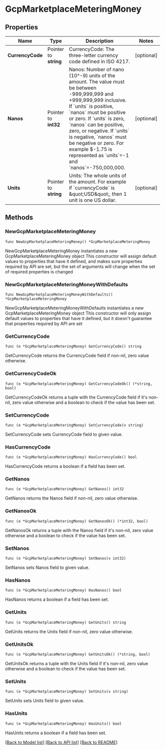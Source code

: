 # GcpMarketplaceMeteringMoney

## Properties

Name | Type | Description | Notes
------------ | ------------- | ------------- | -------------
**CurrencyCode** | Pointer to **string** | CurrencyCode: The three-letter currency code defined in ISO 4217. | [optional] 
**Nanos** | Pointer to **int32** | Nanos: Number of nano (10^-9) units of the amount. The value must be between -999,999,999 and +999,999,999 inclusive. If &#x60;units&#x60; is positive, &#x60;nanos&#x60; must be positive or zero. If &#x60;units&#x60; is zero, &#x60;nanos&#x60; can be positive, zero, or negative. If &#x60;units&#x60; is negative, &#x60;nanos&#x60; must be negative or zero. For example $-1.75 is represented as &#x60;units&#x60;&#x3D;-1 and &#x60;nanos&#x60;&#x3D;-750,000,000. | [optional] 
**Units** | Pointer to **string** | Units: The whole units of the amount. For example if &#x60;currencyCode&#x60; is \&quot;USD\&quot;, then 1 unit is one US dollar. | [optional] 

## Methods

### NewGcpMarketplaceMeteringMoney

`func NewGcpMarketplaceMeteringMoney() *GcpMarketplaceMeteringMoney`

NewGcpMarketplaceMeteringMoney instantiates a new GcpMarketplaceMeteringMoney object
This constructor will assign default values to properties that have it defined,
and makes sure properties required by API are set, but the set of arguments
will change when the set of required properties is changed

### NewGcpMarketplaceMeteringMoneyWithDefaults

`func NewGcpMarketplaceMeteringMoneyWithDefaults() *GcpMarketplaceMeteringMoney`

NewGcpMarketplaceMeteringMoneyWithDefaults instantiates a new GcpMarketplaceMeteringMoney object
This constructor will only assign default values to properties that have it defined,
but it doesn't guarantee that properties required by API are set

### GetCurrencyCode

`func (o *GcpMarketplaceMeteringMoney) GetCurrencyCode() string`

GetCurrencyCode returns the CurrencyCode field if non-nil, zero value otherwise.

### GetCurrencyCodeOk

`func (o *GcpMarketplaceMeteringMoney) GetCurrencyCodeOk() (*string, bool)`

GetCurrencyCodeOk returns a tuple with the CurrencyCode field if it's non-nil, zero value otherwise
and a boolean to check if the value has been set.

### SetCurrencyCode

`func (o *GcpMarketplaceMeteringMoney) SetCurrencyCode(v string)`

SetCurrencyCode sets CurrencyCode field to given value.

### HasCurrencyCode

`func (o *GcpMarketplaceMeteringMoney) HasCurrencyCode() bool`

HasCurrencyCode returns a boolean if a field has been set.

### GetNanos

`func (o *GcpMarketplaceMeteringMoney) GetNanos() int32`

GetNanos returns the Nanos field if non-nil, zero value otherwise.

### GetNanosOk

`func (o *GcpMarketplaceMeteringMoney) GetNanosOk() (*int32, bool)`

GetNanosOk returns a tuple with the Nanos field if it's non-nil, zero value otherwise
and a boolean to check if the value has been set.

### SetNanos

`func (o *GcpMarketplaceMeteringMoney) SetNanos(v int32)`

SetNanos sets Nanos field to given value.

### HasNanos

`func (o *GcpMarketplaceMeteringMoney) HasNanos() bool`

HasNanos returns a boolean if a field has been set.

### GetUnits

`func (o *GcpMarketplaceMeteringMoney) GetUnits() string`

GetUnits returns the Units field if non-nil, zero value otherwise.

### GetUnitsOk

`func (o *GcpMarketplaceMeteringMoney) GetUnitsOk() (*string, bool)`

GetUnitsOk returns a tuple with the Units field if it's non-nil, zero value otherwise
and a boolean to check if the value has been set.

### SetUnits

`func (o *GcpMarketplaceMeteringMoney) SetUnits(v string)`

SetUnits sets Units field to given value.

### HasUnits

`func (o *GcpMarketplaceMeteringMoney) HasUnits() bool`

HasUnits returns a boolean if a field has been set.


[[Back to Model list]](../README.md#documentation-for-models) [[Back to API list]](../README.md#documentation-for-api-endpoints) [[Back to README]](../README.md)


